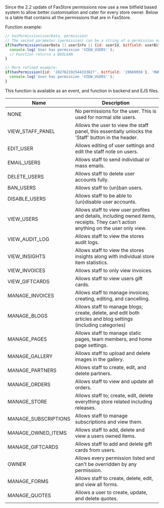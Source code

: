 Since the 2.2 update of FaxStore permissions now use a new bitfield based system to allow better customisation and cater for every store owner. Below is a table that contains all the permissions that are in FaxStore.

Function example:
```js
// hasPermission(userData, permission)
// The second parameter (permission) can be a string of a permission or an array of permissions, if one is met it returns true.
if(hasPermission(userData || userInfo || {id: userId, bitfield: userBitfield}, 'VIEW_USERS')) {
  console.log(`User has permission 'VIEW_USERS'`);
  // Function returns a BOOLEAN
}

// More refined example:
if(hasPermission({id: '282762192544333827', bitfield: '19669056'}, 'MANAGE_OWNED_ITEMS')) {
  console.log(`User has permission 'VIEW_USERS'`);
}
```
This function is available as an event, and function in backend and EJS files.

| Name | Description |
|---|---|
| NONE | No permissions for the user. This is used for normal site users. |
| VIEW_STAFF_PANEL | Allows the user to view the staff panel, this essentially unlocks the 'Staff' button in the header. |
| EDIT_USER | Allows editing of user settings and edit the staff note on users. |
| EMAIL_USERS | Allows staff to send individual or mass emails. |
| DELETE_USERS | Allows staff to delete user accounts fully. |
| BAN_USERS | Allows staff to (un)ban users. |
| DISABLE_USERS | Allows staff to be able to (un)disable user accounts. |
| VIEW_USERS | Allows staff to view user profiles and details, including owned items, receipts. They can't action anything on the user only view. |
| VIEW_AUDIT_LOG | Allows staff to view the stores audit logs. |
| VIEW_INSIGHTS | Allows staff to view the stores insights along with individual store item statistics. |
| VIEW_INVOICES | Allows staff to only view invoices. |
| VIEW_GIFTCARDS | Allows staff to view users gift cards. |
| MANAGE_INVOICES | Allows staff to manage invoices; creating, editing, and cancelling. |
| MANAGE_BLOGS | Allows staff to manage blogs; create, delete, and edit both articles and blog settings (including categories) |
| MANAGE_PAGES | Allows staff to manage static pages, team members, and home page settings. |
| MANAGE_GALLERY | Allows staff to upload and delete images in the gallery. |
| MANAGE_PARTNERS | Allows staff to create, edit, and delete partners. |
| MANAGE_ORDERS | Allows staff to view and update all orders. |
| MANAGE_STORE | Allows staff to; create, edit, delete everything store related including releases. |
| MANAGE_SUBSCRIPTIONS | Allows staff to manage subscriptions and view them. |
| MANAGE_OWNED_ITEMS | Allows staff to add, delete and view a users owned items. |
| MANAGE_GIFTCARDS | Allows staff to add and delete gift cards from users. |
| OWNER | Allows every permission listed and can't be overridden by any permission. |
| MANAGE_FORMS | Allows staff to create, delete, edit, and view all forms. |
| MANAGE_QUOTES | Allows a user to create, update, and delete quotes. |
